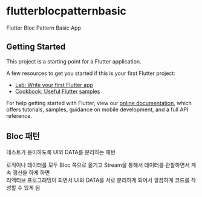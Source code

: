 # flutterblocpatternbasic

Flutter Bloc Pattern Basic App

## Getting Started

This project is a starting point for a Flutter application.

A few resources to get you started if this is your first Flutter project:

- [Lab: Write your first Flutter app](https://flutter.dev/docs/get-started/codelab)
- [Cookbook: Useful Flutter samples](https://flutter.dev/docs/cookbook)

For help getting started with Flutter, view our 
[online documentation](https://flutter.dev/docs), which offers tutorials, 
samples, guidance on mobile development, and a full API reference.

## Bloc 패턴
테스트가 용이하도록 UI와 DATA를 분리하는 패턴  

로직이나 데이터를 모두 Bloc 쪽으로 옮기고 Stream을 통해서 데이터를 관찰하면서 계속 갱신을 하게 하면  
리액티브 프로그래밍이 되면서 UI와 DATA를 서로 분리하게 되어서 깔끔하게 코드를 작성할 수 있게 됨